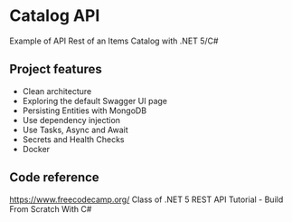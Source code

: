 # Catalog API

Example of API Rest of an Items Catalog with .NET 5/C#

## Project features

- Clean architecture
- Exploring the default Swagger UI page
- Persisting Entities with MongoDB
- Use dependency injection
- Use Tasks, Async and Await
- Secrets and Health Checks
- Docker

## Code reference

https://www.freecodecamp.org/
Class of .NET 5 REST API Tutorial - Build From Scratch With C#
